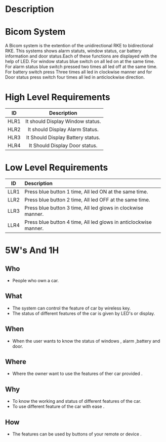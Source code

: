 # Description
# Bicom System
 A Bicom system is the extention of the unidirectional RKE to bidirectional RKE. This systems shows alarm statuts, window status, car battery information and door status.Each of these functions are displayed with the help of LED. For window status  blue switch on all led on at the same time. For alarm status blue switch pressed two times all led off at the same time. For battery switch press Three times all led in clockwise manner and for Door status press switch four times all led in anticlockwise direction.
 
 # High Level Requirements
 
 |ID	 | Description                                            |	
|:--:|:------------------------------------------------------:|
|HLR1| It should Display Window status.
|HLR2| It should Display Alarm Status.	
|HLR3| It Should Display Battery status.
|HLR4| It Should Display Door status.


# Low Level Requirements

| ID |    Description                                                                                                                   
|:--:|:----------------------------------------------------------------------------------------------------------------------------------
|LLR1|Press blue button 1 time, All led ON at the same time.
|LLR2|Press blue button 2 time, All led OFF at the same time.
|LLR3|Press blue button 3 time, All led  glows in clockwise manner.
|LLR4|Press blue button 4 time, All led glows in anticlockwise manner.  
 
# 5W's And 1H

## Who
* People who own a car.

## What
* The system can control the feature of car by wireless key.
* The status of different features of the car is given by LED's or display.

## When
* When the user wants to know the status of windows , alarm ,battery and door.

## Where 
* Where the owner want to use the features of ther car provided .

## Why
* To know the working and status of different features of the car.
* To use different feature of the car with ease .

## How 
* The features can be used by buttons of your remote or device . 

